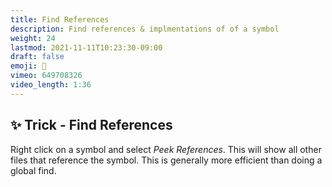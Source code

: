 ```yaml
---
title: Find References
description: Find references & implmentations of of a symbol
weight: 24
lastmod: 2021-11-11T10:23:30-09:00
draft: false
emoji: 🧐
vimeo: 649708326
video_length: 1:36
---
```


## ✨ Trick - Find References

Right click on a symbol and select _Peek References_. This will show all other files that reference the symbol. This is generally more efficient than doing a global find.

